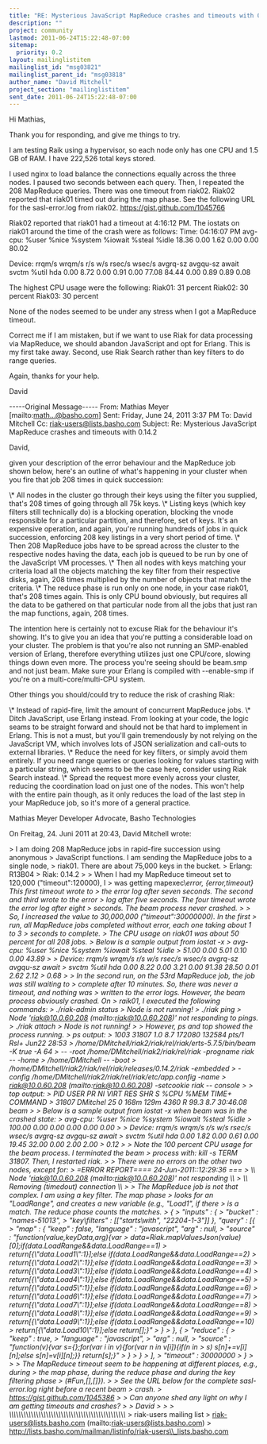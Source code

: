```yaml
---
title: "RE: Mysterious JavaScript MapReduce crashes and timeouts with 0.14.2"
description: ""
project: community
lastmod: 2011-06-24T15:22:48-07:00
sitemap:
  priority: 0.2
layout: mailinglistitem
mailinglist_id: "msg03821"
mailinglist_parent_id: "msg03818"
author_name: "David Mitchell"
project_section: "mailinglistitem"
sent_date: 2011-06-24T15:22:48-07:00
---
```



Hi Mathias,

Thank you for responding, and give me things to try.

I am testing Raik using a hypervisor, so each node only has one CPU and 1.5 GB 
of RAM. I have 222,526 total keys stored.

I used nginx to load balance the connections equally across the three nodes. I 
paused two seconds between each query. Then, I repeated the 208 MapReduce 
queries. There was one timeout from riak02. Riak02 reported that riak01 timed 
out during the map phase. See the following URL for the sasl-error.log from 
riak02. https://gist.github.com/1045766

Riak02 reported that riak01 had a timeout at 4:16:12 PM. The iostats on riak01 
around the time of the crash were as follows:
Time: 04:16:07 PM
avg-cpu: %user %nice %system %iowait %steal %idle
 18.36 0.00 1.62 0.00 0.00 80.02

Device: rrqm/s wrqm/s r/s w/s rsec/s wsec/s avgrq-sz 
avgqu-sz await svctm %util
hda 0.00 8.72 0.00 0.91 0.00 77.08 84.44 
0.00 0.89 0.89 0.08

The highest CPU usage were the following:
Riak01: 31 percent
Riak02: 30 percent
Riak03: 30 percent

None of the nodes seemed to be under any stress when I got a MapReduce timeout.

Correct me if I am mistaken, but if we want to use Riak for data processing via 
MapReduce, we should abandon JavaScript and opt for Erlang. This is my first 
take away. Second, use Riak Search rather than key filters to do range queries.

Again, thanks for your help.

David


-----Original Message-----
From: Mathias Meyer [mailto:math...@basho.com] 
Sent: Friday, June 24, 2011 3:37 PM
To: David Mitchell
Cc: riak-users@lists.basho.com
Subject: Re: Mysterious JavaScript MapReduce crashes and timeouts with 0.14.2

David,

given your description of the error behaviour and the MapReduce job shown 
below, here's an outline of what's happening in your cluster when you fire that 
job 208 times in quick succession:

\\* All nodes in the cluster go through their keys using the filter you supplied, 
that's 208 times of going through all 75k keys.
\\* Listing keys (which key filters still technically do) is a blocking 
operation, blocking the vnode responsible for a particular partition, and 
therefore, set of keys. It's an expensive operation, and again, you're running 
hundreds of jobs in quick succession, enforcing 208 key listings in a very 
short period of time.
\\* Then 208 MapReduce jobs have to be spread across the cluster to the 
respective nodes having the data, each job is queued to be run by one of the 
JavaScript VM processes.
\\* Then all nodes with keys matching your criteria load all the objects matching 
the key filter from their respective disks, again, 208 times multiplied by the 
number of objects that match the criteria.
\\* The reduce phase is run only on one node, in your case riak01, that's 208 
times again. This is only CPU bound obviously, but requires all the data to be 
gathered on that particular node from all the jobs that just ran the map 
functions, again, 208 times.

The intention here is certainly not to excuse Riak for the behaviour it's 
showing. It's to give you an idea that you're putting a considerable load on 
your cluster. The problem is that you're also not running an SMP-enabled 
version of Erlang, therefore everything utilizes just one CPU/core, slowing 
things down even more. The process you're seeing should be beam.smp and not 
just beam. Make sure your Erlang is compiled with --enable-smp if you're on a 
multi-core/multi-CPU system.

Other things you should/could try to reduce the risk of crashing Riak:

\\* Instead of rapid-fire, limit the amount of concurrent MapReduce jobs.
\\* Ditch JavaScript, use Erlang instead. From looking at your code, the logic 
seams to be straight forward and should not be that hard to implement in 
Erlang. This is not a must, but you'll gain tremendously by not relying on the 
JavaScript VM, which involves lots of JSON serialization and call-outs to 
external libraries.
\\* Reduce the need for key filters, or simply avoid them entirely. If you need 
range queries or queries looking for values starting with a particular string, 
which seems to be the case here, consider using Riak Search instead.
\\* Spread the request more evenly across your cluster, reducing the coordination 
load on just one of the nodes. This won't help with the entire pain though, as 
it only reduces the load of the last step in your MapReduce job, so it's more 
of a general practice.

Mathias Meyer
Developer Advocate, Basho Technologies


On Freitag, 24. Juni 2011 at 20:43, David Mitchell wrote:

&gt; I am doing 208 MapReduce jobs in rapid-fire succession using anonymous 
&gt; JavaScript functions. I am sending the MapReduce jobs to a single node, 
&gt; riak01. There are about 75,000 keys in the bucket.
&gt; Erlang: R13B04
&gt; Riak: 0.14.2
&gt; 
&gt; When I had my MapReduce timeout set to 120,000 ("timeout":120000), I 
&gt; was getting mapexec\\_error, {error,timeout} This first timeout wrote to 
&gt; the error log after seven seconds. The second and third wrote to the error 
&gt; log after five seconds. The four timeout wrote the error log after eight 
&gt; seconds. The beam process never crashed.
&gt; 
&gt; So, I increased the value to 30,000,000 ("timeout":30000000). In the first 
&gt; run, all MapReduce jobs completed without error, each one taking about 1 to 3 
&gt; seconds to complete.
&gt; The CPU usage on riak01 was about 50 percent for all 208 jobs.
&gt; Below is a sample output from iostat -x
&gt; avg-cpu: %user %nice %system %iowait %steal %idle
&gt; 51.00 0.00 5.01 0.10 0.00 43.89
&gt; 
&gt; Device: rrqm/s wrqm/s r/s w/s rsec/s wsec/s avgrq-sz avgqu-sz await 
&gt; svctm %util hda 0.00 8.22 0.00 3.21 0.00 91.38 28.50 0.01 2.62 2.12 
&gt; 0.68
&gt; 
&gt; In the second run, on the 53rd MapReduce job, the job was still waiting to 
&gt; complete after 10 minutes. So, there was never a timeout, and nothing was 
&gt; written to the error logs. However, the beam process obviously crashed. On 
&gt; raik01, I executed the following commands:
&gt; ./riak-admin status
&gt; Node is not running!
&gt; ./riak ping
&gt; Node 'riak@10.0.60.208 (mailto:riak@10.0.60.208)' not responding to pings.
&gt; ./riak attach
&gt; Node is not running!
&gt; 
&gt; However, ps and top showed the process running.
&gt; ps output:
&gt; 1003 31807 1.0 8.7 172080 132584 pts/1 Rsl+ Jun22 28:53 
&gt; /home/DMitchell/riak2/riak/rel/riak/erts-5.7.5/bin/beam -K true -A 64 
&gt; -- -root /home/DMitchell/riak2/riak/rel/riak -progname riak -- -home 
&gt; /home/DMitchell -- -boot 
&gt; /home/DMitchell/riak2/riak/rel/riak/releases/0.14.2/riak -embedded 
&gt; -config /home/DMitchell/riak2/riak/rel/riak/etc/app.config -name 
&gt; riak@10.0.60.208 (mailto:riak@10.0.60.208) -setcookie riak -- console
&gt; 
&gt; top output:
&gt; PID USER PR NI VIRT RES SHR S %CPU %MEM TIME+ COMMAND
&gt; 31807 DMitchel 25 0 168m 129m 4360 R 99.3 8.7 30:46.08 beam
&gt; 
&gt; Below is a sample output from iostat -x when beam was in the crashed state:
&gt; avg-cpu: %user %nice %system %iowait %steal %idle
&gt; 100.00 0.00 0.00 0.00 0.00 0.00
&gt; 
&gt; Device: rrqm/s wrqm/s r/s w/s rsec/s wsec/s avgrq-sz avgqu-sz await 
&gt; svctm %util hda 0.00 1.82 0.00 0.61 0.00 19.45 32.00 0.00 2.00 2.00 
&gt; 0.12
&gt; 
&gt; Note the 100 percent CPU usage for the beam process. I terminated the beam 
&gt; process with: kill -s TERM 31807. Then, I restarted riak.
&gt; 
&gt; There were no errors on the other two nodes, except for:
&gt; =ERROR REPORT==== 24-Jun-2011::12:29:36 ===
&gt; \\*\\* Node 'riak@10.0.60.208 (mailto:riak@10.0.60.208)' not responding \\*\\*
&gt; \\*\\* Removing (timedout) connection \\*\\*
&gt; 
&gt; The MapReduce job is not that complex. I am using a key filter. The map phase 
&gt; looks for an "LoadRange", and creates a new variable (e.g., "Load1", if there 
&gt; is a match. The reduce phase counts the matches.
&gt; {
&gt; "inputs" : {
&gt; "bucket" : "names-51013",
&gt; "key\\_filters" : [["starts\\_with", "22204-1-3"]] }, "query" : [{ 
&gt; "map" : { "keep" : false, "language" : "javascript", "arg" : null, 
&gt; "source" : "function(value,keyData,arg){var 
&gt; data=Riak.mapValuesJson(value)[0];if(data.LoadRange&&data.LoadRange==1) 
&gt; return[{\\"data.Load1\\":1}];else if(data.LoadRange&&data.LoadRange==2) 
&gt; return[{\\"data.Load2\\":1}];else if(data.LoadRange&&data.LoadRange==3) 
&gt; return[{\\"data.Load3\\":1}];else if(data.LoadRange&&data.LoadRange==4) 
&gt; return[{\\"data.Load4\\":1}];else if(data.LoadRange&&data.LoadRange==5) 
&gt; return[{\\"data.Load5\\":1}];else if(data.LoadRange&&data.LoadRange==6) 
&gt; return[{\\"data.Load6\\":1}];else if(data.LoadRange&&data.LoadRange==7) 
&gt; return[{\\"data.Load7\\":1}];else if(data.LoadRange&&data.LoadRange==8) 
&gt; return[{\\"data.Load8\\":1}];else if(data.LoadRange&&data.LoadRange==9) 
&gt; return[{\\"data.Load9\\":1}];else if(data.LoadRange&&data.LoadRange==10) 
&gt; return[{\\"data.Load10\\":1}];else return[];}"
&gt; }
&gt; }, {
&gt; "reduce" : {
&gt; "keep" : true,
&gt; "language" : "javascript",
&gt; "arg" : null,
&gt; "source" : "function(v){var s={};for(var i in v){for(var n in v[i]){if(n in 
&gt; s) s[n]+=v[i][n];else s[n]=v[i][n];}} return[s];}"
&gt; }
&gt; }
&gt; ],
&gt; "timeout" : 30000000
&gt; }
&gt; 
&gt; 
&gt; The MapReduce timeout seem to be happening at different places, e.g., during 
&gt; the map phase, during the reduce phase and during the key filtering phase 
&gt; (#Fun,[],[]}).
&gt; 
&gt; See the URL below for the complete sasl-error.log right before a recent beam 
&gt; crash.
&gt; https://gist.github.com/1045386
&gt; 
&gt; Can anyone shed any light on why I am getting timeouts and crashes?
&gt; 
&gt; David
&gt; 
&gt; 
&gt; \\_\\_\\_\\_\\_\\_\\_\\_\\_\\_\\_\\_\\_\\_\\_\\_\\_\\_\\_\\_\\_\\_\\_\\_\\_\\_\\_\\_\\_\\_\\_\\_\\_\\_\\_\\_\\_\\_\\_\\_\\_\\_\\_\\_\\_\\_\\_
&gt; riak-users mailing list
&gt; riak-users@lists.basho.com (mailto:riak-users@lists.basho.com)
&gt; http://lists.basho.com/mailman/listinfo/riak-users\\_lists.basho.com

